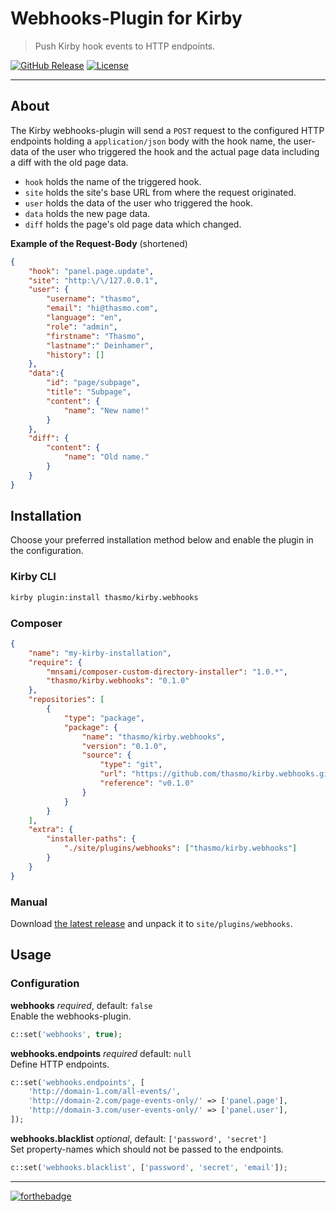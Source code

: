 # Webhooks-Plugin for Kirby
> Push Kirby hook events to HTTP endpoints.

[![GitHub Release](https://img.shields.io/github/release/thasmo/kirby.webhooks.svg)](https://github.com/thasmo/kirby.webhooks/releases/latest)
[![License](https://img.shields.io/github/license/thasmo/kirby.webhooks.svg)](https://github.com/thasmo/kirby.webhooks/blob/develop/LICENSE.md)

---

## About

The Kirby webhooks-plugin will send a `POST` request to the configured HTTP endpoints
holding a `application/json` body with the hook name, the user-data of the user who
triggered the hook and the actual page data including a diff with the old page data.

* `hook` holds the name of the triggered hook.
* `site` holds the site's base URL from where the request originated.
* `user` holds the data of the user who triggered the hook.
* `data` holds the new page data.
* `diff` holds the page's old page data which changed.

**Example of the Request-Body** (shortened)
```json
{
    "hook": "panel.page.update",
    "site": "http:\/\/127.0.0.1",
    "user": {
        "username": "thasmo",
        "email": "hi@thasmo.com",
        "language": "en",
        "role": "admin",
        "firstname": "Thasmo",
        "lastname":" Deinhamer",
        "history": []
    },
    "data":{
        "id": "page/subpage",
        "title": "Subpage",
        "content": {
            "name": "New name!"
        }
    },
    "diff": {
        "content": {
            "name": "Old name."
        }
    }
}
```

## Installation

Choose your preferred installation method below and enable the plugin in the configuration.

### Kirby CLI
```sh
kirby plugin:install thasmo/kirby.webhooks
```

### Composer
```json
{
    "name": "my-kirby-installation",
    "require": {
        "mnsami/composer-custom-directory-installer": "1.0.*",
        "thasmo/kirby.webhooks": "0.1.0"
    },
    "repositories": [
        {
            "type": "package",
            "package": {
                "name": "thasmo/kirby.webhooks",
                "version": "0.1.0",
                "source": {
                    "type": "git",
                    "url": "https://github.com/thasmo/kirby.webhooks.git",
                    "reference": "v0.1.0"
                }
            }
        }
    ],
    "extra": {
        "installer-paths": {
            "./site/plugins/webhooks": ["thasmo/kirby.webhooks"]
        }
    }
}
```

### Manual
Download [the latest release](https://github.com/thasmo/kirby.webhooks/releases/latest) and unpack it to `site/plugins/webhooks`.

## Usage

### Configuration

**webhooks** _required_, default: `false`  
Enable the webhooks-plugin.
```php
c::set('webhooks', true);
```

**webhooks.endpoints** _required_ default: `null`  
Define HTTP endpoints.
```php
c::set('webhooks.endpoints', [
    'http://domain-1.com/all-events/',
    'http://domain-2.com/page-events-only/' => ['panel.page'],
    'http://domain-3.com/user-events-only/' => ['panel.user'],
]);
```

**webhooks.blacklist** _optional_, default: `['password', 'secret']`  
Set property-names which should not be passed to the endpoints.
```php
c::set('webhooks.blacklist', ['password', 'secret', 'email']);
```

---

[![forthebadge](http://forthebadge.com/images/badges/built-with-love.svg)](http://forthebadge.com)
